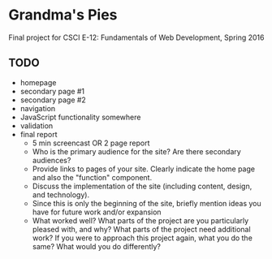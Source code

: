 # Grandma's Pies

Final project for CSCI E-12: Fundamentals of Web Development, Spring 2016

## TODO

- homepage
- secondary page #1
- secondary page #2
- navigation
- JavaScript functionality somewhere
- validation
- final report
	- 5 min screencast OR 2 page report
	- Who is the primary audience for the site? Are there secondary audiences?
	- Provide links to pages of your site. Clearly indicate the home page and also the "function" component.
	- Discuss the implementation of the site (including content, design, and technology).
	- Since this is only the beginning of the site, briefly mention ideas you have for future work and/or expansion
	- What worked well? What parts of the project are you particularly pleased with, and why? What parts of the project need additional work? If you were to approach this project again, what you do the same? What would you do differently?

